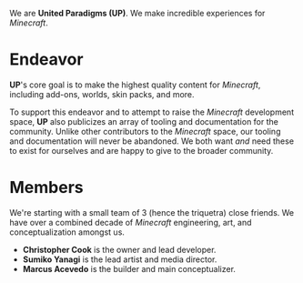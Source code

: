 We are **United Paradigms (UP)**. We make incredible experiences for *Minecraft*.

# Endeavor
**UP**'s core goal is to make the highest quality content for *Minecraft*, including add-ons, worlds, skin packs, and more.

To support this endeavor and to attempt to raise the *Minecraft* development space, **UP** also publicizes an array of tooling and documentation for the community. Unlike other contributors to the *Minecraft* space, our tooling and documentation will never be abandoned. We both want *and* need these to exist for ourselves and are happy to give to the broader community.

# Members
We're starting with a small team of 3 (hence the triquetra) close friends. We have over a combined decade of *Minecraft* engineering, art, and conceptualization amongst us.

- **Christopher Cook** is the owner and lead developer.
- **Sumiko Yanagi** is the lead artist and media director.
- **Marcus Acevedo** is the builder and main conceptualizer.